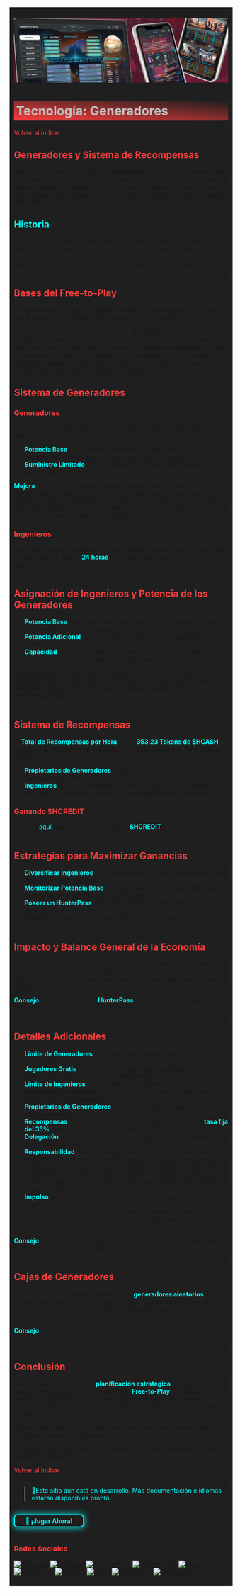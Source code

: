 <div style="background-color:#1F1F1F; padding:10px;">

![UI-Banner](../../../static/img/UI-Banner.jpg)
# <div style="background: linear-gradient(185deg, #1F1F1F, #FF3D3D); padding: 5px; color: #FFFFFF;"><span style="color:#c0c0c0"> Tecnología: Generadores
[<span style="color:#FF3D3D">Volver al Índice</span>](../../../index.md)

## **<span style="color:#FF3D3D">Generadores y Sistema de Recompensas</span>**

*Bienvenido al modo de juego de **Generadores**, un sistema **Free-to-Play** para nuevos jugadores y comunidades. A continuación, encontrarás una guía detallada que explica cómo funciona el sistema de generadores, cómo ganar recompensas y consejos para maximizar tus ganancias de $HCASH.*

## **<span style="color:#00FFFF">Historia</span>**
*Nuestra colonia espacial necesita ayuda con las máquinas que alimentan el oxígeno, la propulsión y todo lo que nos mantiene vivos y evolucionando. Estamos contratando líderes independientes e ingenieros para ayudar a sostener el ecosistema con sus talentos.*

---

## **<span style="color:#FF3D3D">Bases del Free-to-Play</span>**
Los generadores juegan un **papel crucial** en la estrategia free-to-play y son impulsados por $HCREDIT, que se gana solo mediante el compromiso y la participación de la comunidad con la visión del proyecto. Hay muchas formas de ganar $HCREDIT, y seguimos añadiendo nuevas formas para que sea más atractivo y gratificante. Las bases free-to-play están diseñadas como un **punto de partida** para que los nuevos jugadores y comunidades se familiaricen con las mecánicas del juego y ganen recompensas al apoyarnos a nosotros y a sus comunidades favoritas asociadas con nosotros.

## **<span style="color:#FF3D3D">Sistema de Generadores</span>**

### **<span style="color:#FF3D3D">Generadores</span>**
Puedes comprar generadores en la tienda del juego. Cada generador tiene:
- **<span style="color:#00FFFF">Potencia Base**: Esto determina el potencial de ganancias inicial y proporciona la capacidad de ganar sin ningún ingeniero.
- **<span style="color:#00FFFF">Suministro Limitado**: Los generadores son limitados, así que adquiérelos temprano.

 **<span style="color:#00FFFF">Mejora**: Los generadores se pueden mejorar hasta el nivel 55 con **HunterPass** y hasta el nivel 5 sin HunterPass. Las mejoras cuestan tokens $HCASH y $HCREDIT, y la experiencia se gana en función de la actividad del propietario, la cantidad de ingenieros utilizados cada hora y las misiones completadas por el jugador.


### **<span style="color:#FF3D3D">Ingenieros</span>**
Los ingenieros se asignan a los generadores para aumentar su potencia y recompensas. Duran **<span style="color:#00FFFF">24 horas** y son esenciales para maximizar los ingresos.

---

## **<span style="color:#FF3D3D">Asignación de Ingenieros y Potencia de los Generadores</span>**

- **<span style="color:#00FFFF">Potencia Base**: Cada generador comienza con una potencia base que contribuye a tus recompensas.
- **<span style="color:#00FFFF">Potencia Adicional**: Los ingenieros asignados a los generadores aumentan la potencia.
- **<span style="color:#00FFFF">Capacidad**: Los generadores de menor potencia tienen más capacidad de contrato para atraer ingenieros.

Los propietarios de generadores pueden compartir su número de generador para ayudar a otros a encontrarlos y apoyarlos. Esta es una excelente manera de construir una comunidad y ganar más recompensas juntos.

---

## **<span style="color:#FF3D3D">Sistema de Recompensas</span>**

El **<span style="color:#00FFFF">Total de Recompensas por Hora** es de **<span style="color:#00FFFF">353.23 Tokens de $HCASH**, distribuidos en función de la potencia de cada generador. Aquí está el desglose:

- **<span style="color:#00FFFF">Propietarios de Generadores**: Reciben una porción fija de las recompensas (35%).
- **<span style="color:#00FFFF">Ingenieros**: Las recompensas varían en función de la potencia del generador y la cantidad de ingenieros asignados (65% dividido).

### **<span style="color:#FF3D3D">Ganando $HCREDIT</span>**
Haz clic [<span style="color:#00FFFF">aquí](/hcash_credit.md) para aprender todo sobre **<span style="color:#00FFFF">$HCREDIT**.

---

## **<span style="color:#FF3D3D">Estrategias para Maximizar Ganancias</span>**

- **<span style="color:#00FFFF">Diversificar Ingenieros**: Asigna ingenieros a varios generadores para maximizar recompensas.
- **<span style="color:#00FFFF">Monitorizar Potencia Base**: Los generadores con mayor potencia base ofrecen recompensas más grandes.
- **<span style="color:#00FFFF">Poseer un HunterPass**: Con el HunterPass puedes asignar el doble de ingenieros a los generadores y ganar hasta un 5% más de $HCASH dependiendo del generador en el que participes.

---

## **<span style="color:#FF3D3D">Impacto y Balance General de la Economía</span>**
El número de generadores y la capacidad de ingenieros está ligado a los jugadores activos. La tienda del juego ajusta la disponibilidad en función del número de participantes, asegurando un acceso justo para todos los jugadores.

**<span style="color:#00FFFF">Consejo**: Los jugadores con **<span style="color:#00FFFF">HunterPass** reciben notificaciones 10 minutos antes de que los generadores se repongan.

---

## **<span style="color:#FF3D3D">Detalles Adicionales</span>**

- **<span style="color:#00FFFF">Límite de Generadores**: Los jugadores pueden poseer hasta **28 generadores**.
- **<span style="color:#00FFFF">Jugadores Gratis**: Pueden tener **2 generadores activos**. Para desbloquear más, se requiere el **HunterPass**.
- **<span style="color:#00FFFF">Límite de Ingenieros**: No hay límite de ingenieros, pero solo **10 ingenieros por generador**. Los usuarios de HunterPass pueden asignar hasta **20 ingenieros**.
- **<span style="color:#00FFFF">Propietarios de Generadores**: No pueden asignar ingenieros a sus propios generadores.
- **<span style="color:#00FFFF">Recompensas**: Los propietarios de generadores reciben una **<span style="color:#00FFFF">tasa fija del 35%** de la recompensa total (hasta un **50%** con HunterPass).
- **<span style="color:#00FFFF">Delegación**: Con HunterPass puedes delegar la función de mantener tu generador en funcionamiento a un usuario designado.
- **<span style="color:#00FFFF">Responsabilidad**: Los generadores son activos de por vida, los propietarios no necesitan invertir o gastar tokens para mantenerlos activos, pero tienen la responsabilidad de encenderlos cada hora, de lo contrario, los jugadores que añadieron ingenieros dejarán de ganar también. Esta es una interacción cooperativa, ambas partes deben trabajar juntas.
- **<span style="color:#00FFFF">Impulso**: La eficiencia de los generadores y los ingenieros puede mejorarse con increíbles artículos de impulso. Todas las piezas necesarias para la mejora o los Libros de Habilidad pueden comprarse en la tienda del juego con $HCASH o adquirirse en eventos.

**<span style="color:#00FFFF">Consejo**: Promociona tu generador para maximizar tus recompensas reclutando jugadores para asignar ingenieros.

---

## **<span style="color:#FF3D3D">Cajas de Generadores</span>**
Las Cajas de Generadores proporcionan **<span style="color:#00FFFF">generadores aleatorios** al abrirse desde la tienda. Cada caja contiene 1 generador. Al desempacar, se obtiene uno de los 25 generadores diferentes según su tasa de aparición.

**<span style="color:#00FFFF">Consejo**: Los usuarios de HunterPass pueden obtener prioridad en la cola si aplican.

---

## **<span style="color:#FF3D3D">Conclusión</span>**

Nuestro sistema fomenta la **<span style="color:#00FFFF">planificación estratégica** con ingenieros y la participación activa. La combinación de **<span style="color:#00FFFF">Free-to-Play**, la adquisición y gestión de $HCREDIT, y una **economía equilibrada** promueve la adopción masiva y el apoyo a todas las comunidades y creadores de contenido.

¡Explora todas las opciones para maximizar tus recompensas y disfruta de **Space Hunters: The Reborn** al máximo!

Para más información, consulta la sección de ayuda dentro del juego o contacta al soporte.


[<span style="color:#FF3D3D">Volver al Índice</span>](../../../index.md)
<hr>

><span style="color:#00FFFF"> 🔧Este sitio aún está en desarrollo. Más documentación e idiomas estarán disponibles pronto.</span>
<hr>
<a href="https://spacehunters.online" style="text-decoration:none;">
  <div style="display:inline-block; padding:4px 24px; background-color:#1F1F1F; color:#00FFFF; border: 2px solid #00FFFF; border-radius:8px; font-weight:bold; box-shadow: 0px 0px 15px #00FFFF; transition: background-color 0.3s, box-shadow 0.3s;">
    🚀 ¡Jugar Ahora!
  </div>
</a>

<style>
  a:hover div {
    background-color: #00FFFF;
    color: #1F1F1F;
    box-shadow: 0px 0px 25px #00FFFF;
  }
</style>
****

### <span style="color:#FF3D3D">Redes Sociales</span>

[![Telegram](https://img.shields.io/badge/Telegram-BOT-26A5E4?style=plastic&logo=telegram)](https://t.me/SpaceHuntersBot)
[![Telegram](https://img.shields.io/badge/Telegram-Announcements-26A5E4?style=plastic&logo=telegram)](https://t.me/spacehuntersnews)
[![Telegram EN](https://img.shields.io/badge/Telegram-Chat%20ENG-2CA5E0?style=plastic&logo=telegram)](https://t.me/spacehunterss)
[![Telegram EN](https://img.shields.io/badge/Telegram-Chat%20ESP-2CA5E0?style=plastic&logo=telegram)](https://t.me/shspanish)
[![Discord](https://img.shields.io/badge/Discord-Space%20Hunters-7289DA?style=plastic&logo=discord)](https://discord.gg/wpmzyJM9xb)
[![AtomicHub](https://img.shields.io/badge/AtomicHub-Space%20Hunters-EE474C?style=plastic&logo=atomichub)](https://wax.atomichub.io/explorer/collection/wax-mainnet/spacehunterz)
[![GitBook](https://img.shields.io/badge/GitBook-Space%20Hunters-7A8089?style=plastic&logo=gitbook)](https://spaceheroes.gitbook.io/space-hunters)
[![Zealy](https://img.shields.io/badge/Zealy-Space%20Hunters-FF69B4?style=plastic&logo=zealy)](https://zealy.io/cw/spacehuntersthereborn/invite/UroI4c6fhtB3SX65siHBX)
[![PlayToEarn](https://img.shields.io/badge/PlayToEarn-Space%20Hunters-34C759?style=plastic&logo=playtoearn)](https://playtoearn.com/blockchaingame/space-hunters-the-reborn?rel=search)
[![CoinMarketCap](https://img.shields.io/badge/CoinMarketCap-NFTSpaceHunters-03C9A9?style=plastic&logo=coinmarketcap)](https://coinmarketcap.com/community/profile/nftspacehunters/)
